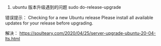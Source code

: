 1. ubuntu 版本升级遇到的问题
sudo do-release-upgrade

错误提示：
Checking for a new Ubuntu release
Please install all available updates for your release before upgrading.

解决：
https://soulteary.com/2020/04/25/server-upgrade-ubuntu-20-04-lts.html




